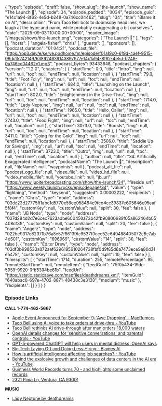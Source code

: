 {
  "type": "episode",
  "draft": false,
  "show_slug": "the-launch",
  "show_name": "The Launch 🚀",
  "episode": 34,
  "episode_padded": "0034",
  "episode_guid": "e14c1a94-8f62-4e5d-b248-0a746cc04462",
  "slug": "34",
  "title": "Blame it on AI",
  "description": "From Taco Bell bots to doomsday headlines, we laugh at the hype and panic, while probably exaggerating a bit ourselves.",
  "date": "2025-09-03T10:00:00+00:00",
  "header_image": "/images/shows/the-launch.png",
  "categories": [
    "The Launch 🚀"
  ],
  "tags": [],
  "hosts": [
    "angela-fisher",
    "chris"
  ],
  "guests": [],
  "sponsors": [],
  "podcast_duration": "01:04:21",
  "podcast_file": "https://op3.dev/e/serve.podhome.fm/episode/f01a19c0-6f9d-4aef-9515-08dc15242149/638924638143897977e14c1a94-8f62-4e5d-b248-0a746cc04462v1.mp3",
  "podcast_bytes": 93433848,
  "podcast_chapters": {
    "version": "1.2.0",
    "chapters": [
      {
        "startTime": 0.0,
        "title": "Intro",
        "img": null,
        "url": null,
        "toc": null,
        "endTime": null,
        "location": null
      },
      {
        "startTime": 79.0,
        "title": "Foot Folly",
        "img": null,
        "url": null,
        "toc": null,
        "endTime": null,
        "location": null
      },
      {
        "startTime": 684.0,
        "title": "Launching on the Launch",
        "img": null,
        "url": null,
        "toc": null,
        "endTime": null,
        "location": null
      },
      {
        "startTime": 802.0,
        "title": "Enlightenment in the Drive-Thru",
        "img": null,
        "url": null,
        "toc": null,
        "endTime": null,
        "location": null
      },
      {
        "startTime": 1714.0,
        "title": "Lady Neptune",
        "img": null,
        "url": null,
        "toc": null,
        "endTime": null,
        "location": null
      },
      {
        "startTime": 1965.0,
        "title": "Hello, Caller",
        "img": null,
        "url": null,
        "toc": null,
        "endTime": null,
        "location": null
      },
      {
        "startTime": 2743.0,
        "title": "Food Fight",
        "img": null,
        "url": null,
        "toc": null,
        "endTime": null,
        "location": null
      },
      {
        "startTime": 3073.0,
        "title": "Boosts",
        "img": null,
        "url": null,
        "toc": null,
        "endTime": null,
        "location": null
      },
      {
        "startTime": 3411.0,
        "title": "Going for the Gold",
        "img": null,
        "url": null,
        "toc": null,
        "endTime": null,
        "location": null
      },
      {
        "startTime": 3506.0,
        "title": "Saddle Up for Savings",
        "img": null,
        "url": null,
        "toc": null,
        "endTime": null,
        "location": null
      },
      {
        "startTime": 3723.0,
        "title": "Outro",
        "img": null,
        "url": null,
        "toc": null,
        "endTime": null,
        "location": null
      }
    ],
    "author": null,
    "title": "34: Artificially Exaggerated Intelligence",
    "podcastName": "The Launch 🚀",
    "description": null,
    "fileName": null,
    "waypoints": null
  },
  "podcast_alt_file": null,
  "podcast_ogg_file": null,
  "video_file": null,
  "video_hd_file": null,
  "video_mobile_file": null,
  "youtube_link": null,
  "jb_url": "https://www.jupiterbroadcasting.com/show/the-launch/34",
  "fireside_url": "https://www.weeklylaunch.rocks/episodepage/34",
  "value": {
    "type": "lightning",
    "method": "keysend",
    "suggested": 0.00002222,
    "recipients": [
      {
        "name": "Chris",
        "type": "node",
        "address": "03de23d27775ff1abc1d5770e56ee058464c9fcd4cc39837e605646e95aaf5f8f4",
        "customKey": null,
        "customValue": null,
        "split": 30,
        "fee": false
      },
      {
        "name": "JB Node",
        "type": "node",
        "address": "037d284d2d7e6cec7623adbe600450a73b42fb90800989f05a862464b05408df39",
        "customKey": null,
        "customValue": null,
        "split": 20,
        "fee": false
      },
      {
        "name": "Angerz",
        "type": "node",
        "address": "022be9317c82371b76a8e57f96139fc9537f0cee52c649488405072c8c7ab4d601",
        "customKey": "696969",
        "customValue": "14",
        "split": 30,
        "fee": false
      },
      {
        "name": "Editor Drew",
        "type": "node",
        "address": "03df3b998533a072aaf6296195610264738fbf0d9f85d6a7473ece9a80d31ea478",
        "customKey": null,
        "customValue": null,
        "split": 10,
        "fee": false
      }
    ],
    "timesplits": [
      {
        "startTime": 1714,
        "duration": 255,
        "remotePercentage": 95,
        "remoteStartTime": null,
        "remoteItem": {
          "feedGuid": "75f0b434-19dc-5959-9920-0fb5304be61b",
          "feedUrl": "https://static.staticsave.com/mspfiles/deathdreams.xml",
          "itemGuid": "640abac0-697e-4702-8871-48438c3e3138",
          "medium": "music"
        },
        "recipients": []
      }
    ]
  }
}


### Episode Links

**CALL 1-774-462-5667**

* [Apple Event Announced for September 9: 'Awe Dropping' - MacRumors](https://www.macrumors.com/2025/08/26/apple-september-2025-event/)
* [Taco Bell using AI voice to take orders at drive-thru - YouTube](https://www.youtube.com/watch?v=1Z0wZ7k-gwc)
* [Taco Bell rethinks AI drive-through after man orders 18,000 waters](https://www.bbc.com/news/articles/ckgyk2p55g8o)
* [OpenAI details changes for 'sensitive conversations' and parental controls - YouTube](https://www.youtube.com/watch?v=eTQsnNRugbg)
* [GPT-5-powered ChatGPT will help users in mental distress, OpenAI says](https://www.axios.com/2025/09/02/chatgpt-openai-mental-health-teens)
* [Big Tech Laying Off and Doing Less Hiring - Blames AI](https://www.youtube.com/watch?v=Z8yBTwQFv8A)
* [How is artificial intelligence affecting job searches? - YouTube](https://youtu.be/VqqJ1PrjRV8?si=ZRhukSlPEqzP5a5H&t=51)
* [Behind the explosive growth and challenges of data centers in the AI era - YouTube](https://www.youtube.com/watch?v=5B0fPjRE5cw)
* [Guinness World Records turns 70 - and highlights some unclaimed records](https://news.sky.com/story/guinness-world-records-turns-70-and-highlights-some-unclaimed-records-13419120)
* [2321 Pima Ln, Ventura, CA 93001](https://www.zillow.com/homedetails/2321-Pima-Ln-Ventura-CA-93001/16322646_zpid/)

**MUSIC**

* [Lady Neptune by deathdreams](https://podcastindex.org/podcast/6705348?episode=16924851876)
